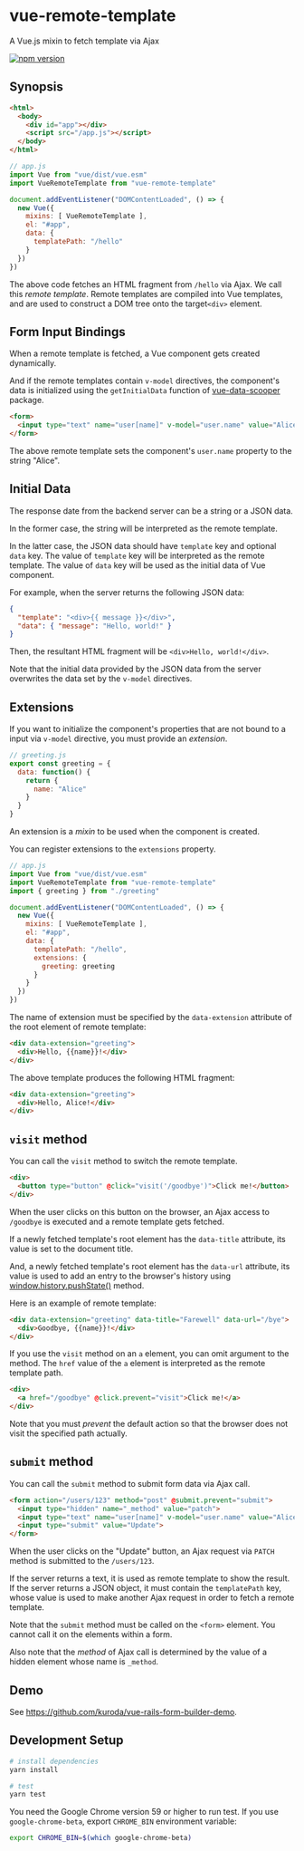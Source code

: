 # vue-remote-template

A Vue.js mixin to fetch template via Ajax

[![npm version](https://badge.fury.io/js/vue-remote-template.svg)](https://badge.fury.io/js/vue-remote-template)

## Synopsis

```html
<html>
  <body>
    <div id="app"></div>
    <script src="/app.js"></script>
  </body>
</html>
```

```javascript
// app.js
import Vue from "vue/dist/vue.esm"
import VueRemoteTemplate from "vue-remote-template"

document.addEventListener("DOMContentLoaded", () => {
  new Vue({
    mixins: [ VueRemoteTemplate ],
    el: "#app",
    data: {
      templatePath: "/hello"
    }
  })
})
```

The above code fetches an HTML fragment from `/hello` via Ajax.
We call this _remote template_.
Remote templates are compiled into Vue templates, and are used
to construct a DOM tree onto the target`<div>` element.

## Form Input Bindings

When a remote template is fetched, a Vue component gets created dynamically.

And if the remote templates contain `v-model` directives,
the component's data is initialized using the `getInitialData` function
of [vue-data-scooper](https://www.npmjs.com/package/vue-data-scooper) package.

```html
<form>
  <input type="text" name="user[name]" v-model="user.name" value="Alice">
</form>
```

The above remote template sets the component's `user.name` property to the
string "Alice".

## Initial Data

The response date from the backend server can be a string or a JSON data.

In the former case, the string will be interpreted as the remote template.

In the latter case, the JSON data should have `template` key and optional `data` key.
The value of `template` key will be interpreted as the remote template.
The value of `data` key will be used as the initial data of Vue component.

For example, when the server returns the following JSON data:

```json
{
  "template": "<div>{{ message }}</div>",
  "data": { "message": "Hello, world!" }
}
```

Then, the resultant HTML fragment will be `<div>Hello, world!</div>`.

Note that the initial data provided by the JSON data from the server overwrites
the data set by the `v-model` directives.

## Extensions

If you want to initialize the component's properties that are not bound to
a input via `v-model` directive,
you must provide an _extension_.

```javascript
// greeting.js
export const greeting = {
  data: function() {
    return {
      name: "Alice"
    }
  }
}
```

An extension is a _mixin_ to be used when the component is created.

You can register extensions to the `extensions` property.

```javascript
// app.js
import Vue from "vue/dist/vue.esm"
import VueRemoteTemplate from "vue-remote-template"
import { greeting } from "./greeting"

document.addEventListener("DOMContentLoaded", () => {
  new Vue({
    mixins: [ VueRemoteTemplate ],
    el: "#app",
    data: {
      templatePath: "/hello",
      extensions: {
        greeting: greeting
      }
    }
  })
})
```

The name of extension must be specified by the `data-extension` attribute of
the root element of remote template:

```html
<div data-extension="greeting">
  <div>Hello, {{name}}!</div>
</div>
```

The above template produces the following HTML fragment:

```html
<div data-extension="greeting">
  <div>Hello, Alice!</div>
</div>
```

## `visit` method

You can call the `visit` method to switch the remote template.

```html
<div>
  <button type="button" @click="visit('/goodbye')">Click me!</button>
</div>
```

When the user clicks on this button on the browser,
an Ajax access to `/goodbye` is executed and a remote template gets fetched.

If a newly fetched template's root element has the `data-title` attribute,
its value is set to the document title.

And, a newly fetched template's root element has the `data-url` attribute,
its value is used to add an entry to the browser's history using
[window.history.pushState()](https://developer.mozilla.org/en-US/docs/Web/API/History_API#The_pushState()_method) method.

Here is an example of remote template:

```html
<div data-extension="greeting" data-title="Farewell" data-url="/bye">
  <div>Goodbye, {{name}}!</div>
</div>
```

If you use the `visit` method on an `a` element, you can omit argument to the method.
The `href` value of the `a` element is interpreted as the remote template path.

```html
<div>
  <a href="/goodbye" @click.prevent="visit">Click me!</a>
</div>
```

Note that you must _prevent_ the default action so that the browser does not
visit the specified path actually.

## `submit` method

You can call the `submit` method to submit form data via Ajax call.

```html
<form action="/users/123" method="post" @submit.prevent="submit">
  <input type="hidden" name="_method" value="patch">
  <input type="text" name="user[name]" v-model="user.name" value="Alice">
  <input type="submit" value="Update">
</form>
```

When the user clicks on the "Update" button, an Ajax request via `PATCH` method
is submitted to the `/users/123`.

If the server returns a text, it is used as remote template to show the result.
If the server returns a JSON object, it must contain the `templatePath` key,
whose value is used to make another Ajax request in order to fetch a remote template.

Note that the `submit` method must be called on the `<form>` element.
You cannot call it on the elements within a form.

Also note that the _method_ of Ajax call is determined by the value of a
hidden element whose name is `_method`.

## Demo

See https://github.com/kuroda/vue-rails-form-builder-demo.

## Development Setup

```bash
# install dependencies
yarn install

# test
yarn test
```

You need the Google Chrome version 59 or higher to run test.
If you use `google-chrome-beta`, export `CHROME_BIN` environment variable:

```bash
export CHROME_BIN=$(which google-chrome-beta)
```
